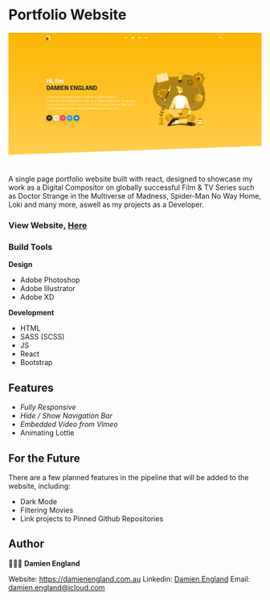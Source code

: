# Portfolio Website

<img src="public/Images/website_computer.png"/>

A single page portfolio website built with react, designed to showcase my work as a Digital Compositor on globally successful Film & TV Series such as Doctor Strange in the Multiverse of Madness, Spider-Man No Way Home, Loki and many more, aswell as my projects as a Developer.

### View Website, [Here](http://damienengland.com.au)

### Build Tools
**Design**
- Adobe Photoshop
- Adobe Illustrator
- Adobe XD

**Development**
- HTML 
- SASS (SCSS)
- JS
- React
- Bootstrap

## Features
- *Fully Responsive*
- *Hide / Show Navigation Bar*
- *Embedded Video from Vimeo*
- Animating Lottie

## For the Future
There are a few planned features in the pipeline that will be added to the website, including:

- Dark Mode
- Filtering Movies
- Link projects to Pinned Github Repositories 

## Author
🧑🏼‍💻 **Damien England**

Website: https://damienengland.com.au
Linkedin: [Damien England](https://www.linkedin.com/in/damien-england-b67a3a141/)
Email: damien.england@icloud.com



